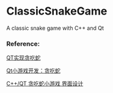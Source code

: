 # ClassicSnakeGame
A classic snake game with C++ and Qt






### Reference:

[QT实现贪吃蛇](https://juejin.cn/post/7022846211786801159)

[Qt小游戏开发：贪吃蛇](https://blog.csdn.net/u012234115/article/details/46288835)

[C++/QT 贪吃蛇小游戏 界面设计](https://blog.csdn.net/wapitier/article/details/105014833)